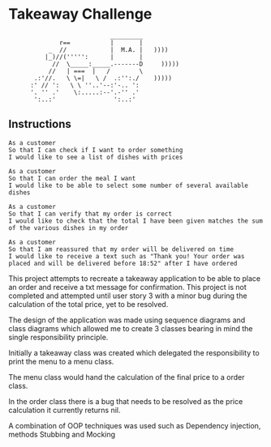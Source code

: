 Takeaway Challenge
==================
```
                            _________
              r==           |       |
           _  //            |  M.A. |   ))))
          |_)//(''''':      |       |
            //  \_____:_____.-------D     )))))
           //   | ===  |   /        \
       .:'//.   \ \=|   \ /  .:'':./    )))))
      :' // ':   \ \ ''..'--:'-.. ':
      '. '' .'    \:.....:--'.-'' .'
       ':..:'                ':..:'

 ```

Instructions
-------

```
As a customer
So that I can check if I want to order something
I would like to see a list of dishes with prices

As a customer
So that I can order the meal I want
I would like to be able to select some number of several available dishes

As a customer
So that I can verify that my order is correct
I would like to check that the total I have been given matches the sum of the various dishes in my order

As a customer
So that I am reassured that my order will be delivered on time
I would like to receive a text such as "Thank you! Your order was placed and will be delivered before 18:52" after I have ordered
```

This project attempts to recreate a takeaway application to be able to place an order and receive a txt message for confirmation.
This project is not completed and attempted until user story 3 with a minor bug during the calculation of the total price, yet to be resolved.

The design of the application was made using sequence diagrams and class diagrams which allowed me to create 3 classes bearing in mind the single responsibility principle.

Initially a takeaway class was created which delegated the responsibility to print the menu to a menu class.

The menu class would hand the calculation of the final price to a order class.

In the order class there is a bug that needs to be resolved as the price calculation it currently returns nil.

A combination of OOP techniques was used such as Dependency injection, methods Stubbing and Mocking
